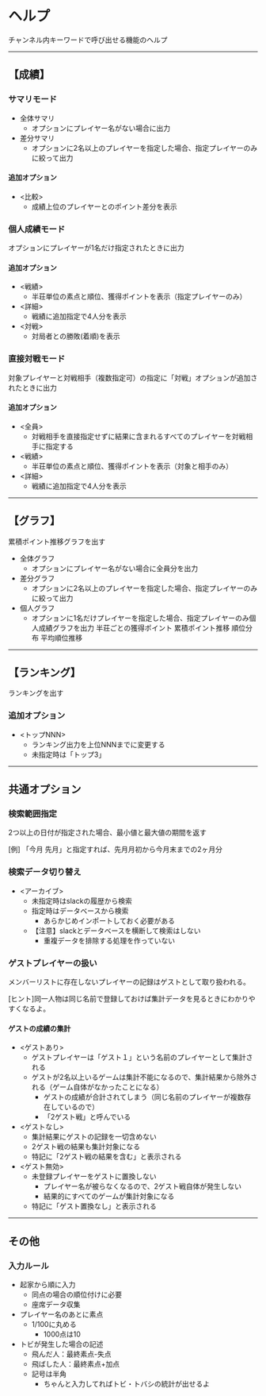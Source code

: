 # ヘルプ

チャンネル内キーワードで呼び出せる機能のヘルプ

---

## 【成績】

### サマリモード

* 全体サマリ
  * オプションにプレイヤー名がない場合に出力
* 差分サマリ
  * オプションに2名以上のプレイヤーを指定した場合、指定プレイヤーのみに絞って出力

#### 追加オプション

* <比較>
  * 成績上位のプレイヤーとのポイント差分を表示

### 個人成績モード

オプションにプレイヤーが1名だけ指定されたときに出力

#### 追加オプション

* <戦績>
  * 半荘単位の素点と順位、獲得ポイントを表示（指定プレイヤーのみ）
* <詳細>
  * 戦績に追加指定で4人分を表示
* <対戦>
  * 対局者との勝敗(着順)を表示

### 直接対戦モード

対象プレイヤーと対戦相手（複数指定可）の指定に「対戦」オプションが追加されたときに出力

#### 追加オプション

* <全員>
  * 対戦相手を直接指定せずに結果に含まれるすべてのプレイヤーを対戦相手に指定する
* <戦績>
  * 半荘単位の素点と順位、獲得ポイントを表示（対象と相手のみ）
* <詳細>
  * 戦績に追加指定で4人分を表示

---

## 【グラフ】

累積ポイント推移グラフを出す

* 全体グラフ
  * オプションにプレイヤー名がない場合に全員分を出力
* 差分グラフ
  * オプションに2名以上のプレイヤーを指定した場合、指定プレイヤーのみに絞って出力
* 個人グラフ
  * オプションに1名だけプレイヤーを指定した場合、指定プレイヤーのみ個人成績グラフを出力
    半荘ごとの獲得ポイント
    累積ポイント推移
    順位分布
    平均順位推移

---

## 【ランキング】

ランキングを出す

### 追加オプション

* <トップNNN>
  * ランキング出力を上位NNNまでに変更する
  * 未指定時は「トップ3」

---

## 共通オプション

### 検索範囲指定

2つ以上の日付が指定された場合、最小値と最大値の期間を返す

[例] 「今月 先月」と指定すれば、先月月初から今月末までの2ヶ月分

### 検索データ切り替え

* <アーカイブ>
  * 未指定時はslackの履歴から検索
  * 指定時はデータベースから検索
    * あらかじめインポートしておく必要がある
  * 【注意】slackとデータベースを横断して検索はしない
    * 重複データを排除する処理を作っていない

### ゲストプレイヤーの扱い

メンバーリストに存在しないプレイヤーの記録はゲストとして取り扱われる。

[ヒント]同一人物は同じ名前で登録しておけば集計データを見るときにわかりやすくなるよ。

#### ゲストの成績の集計

* <ゲストあり>
  * ゲストプレイヤーは「ゲスト１」という名前のプレイヤーとして集計される
  * ゲストが2名以上いるゲームは集計不能になるので、集計結果から除外される（ゲーム自体がなかったことになる）
    * ゲストの成績が合計されてしまう（同じ名前のプレイヤーが複数存在しているので）
    * 「2ゲスト戦」と呼んでいる
* <ゲストなし>
  * 集計結果にゲストの記録を一切含めない
  * 2ゲスト戦の結果も集計対象になる
  * 特記に「2ゲスト戦の結果を含む」と表示される
* <ゲスト無効>
  * 未登録プレイヤーをゲストに置換しない
    * プレイヤー名が被らなくなるので、2ゲスト戦自体が発生しない
    * 結果的にすべてのゲームが集計対象になる
  * 特記に「ゲスト置換なし」と表示される

---

## その他

### 入力ルール

* 起家から順に入力
  * 同点の場合の順位付けに必要
  * 座席データ収集
* プレイヤー名のあとに素点
  * 1/100に丸める
    * 1000点は10
* トビが発生した場合の記述
  * 飛んだ人：最終素点-失点
  * 飛ばした人：最終素点+加点
  * 記号は半角
    * ちゃんと入力してればトビ・トバシの統計が出せるよ
